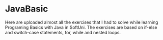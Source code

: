 # JavaBasic
Here are uploaded almost all the exercises that I had to solve while learning Programing Basics with Java in SoftUni.
The exercises are based on if-else and switch-case statements, for, while and nested loops.
